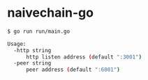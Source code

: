 # naivechain-go

```sh
$ go run run/main.go
```

```sh
Usage:
  -http string
      http listen address (default ":3001")
  -peer string
      peer address (default ":6001")
```
